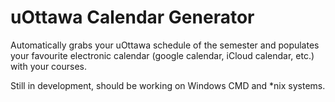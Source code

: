 # uOttawa Calendar Generator

Automatically grabs your uOttawa schedule of the semester and populates your favourite electronic calendar (google calendar, iCloud calendar, etc.) with your courses.

Still in development, should be working on Windows CMD and *nix systems.

